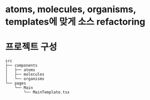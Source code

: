 # atoms, molecules, organisms, templates에 맞게 소스 refactoring 

# 프로젝트 구성

```
src
├── components            
│   ├── atoms		    
│   ├── molecules	
│   └── organisms		
└── pages                 
    └── Main
     	└── MainTemplate.tsx
```
